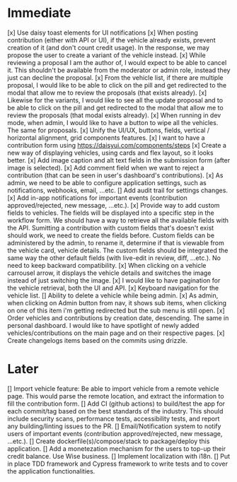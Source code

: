 # Immediate
[x] Use daisy toast elements for UI notifications
[x] When posting contribution (either with API or UI), if the vehicle already exists, prevent creation of it (and don't count credit usage). In the response, we may propose the user to create a variant of the vehicle instead.
[x] While reviewing a proposal I am the author of, I would expect to be able to cancel it. This shouldn't be available from the moderator or admin role, instead they just can decline the proposal.
[x] From the vehicle list, if there are multiple proposal, I would like to be able to click on the pill and get redirected to the modal that allow me to review the proposals (that exists already).
[x] Likewise for the variants, I would like to see all the update proposal and to be able to click on the pill and get redirected to the modal that allow me to review the proposals (that modal exists already).
[x] When running in dev mode, when admin, I would like to have a button to wipe all the vehicles. The same for proposals.
[x] Unify the UI/UX, buttons, fields, vertical / horizontal alignment, grid components features.
[x] I want to have a contribution form using https://daisyui.com/components/steps
[x] Create a new way of displaying vehicles, using cards and flex layout, so it looks better.
[x] Add image caption and alt text fields in the submission form (after image is selected).
[x] Add comment field when we want to reject a contribution (that can be seen in user's dashboard's contributions).
[x] As admin, we need to be able to configure application settings, such as notifications, webhooks, email, ...etc.
[] Add audit trail for settings changes.
[x] Add in-app notifications for important events (contribution approved/rejected, new message, ...etc.).
[x] Provide way to add custom fields to vehicles. The fields will be displayed into a specific step in the workflow form. We should have a way to retrieve all the available fields with the API. Sumitting a contribution with custom fields that's doesn't exist should work, we need to create the fields before. Custom fields can be administered by the admin, to rename it, determine if that is viewable from the vehicle card, vehicle details. The custom fields should be integrated the same way the other default fields (with live-edit in review, diff, ...etc.).
No need to keep backward compatibility.
[x] When clicking on a vehicle carrousel arrow, it displays the vehicle details and switches the image instead of just switching the image.
[x] I would like to have pagination for the vehicle retrieval, both the UI and API.
[x] Keyboard navigation for the vehicle list.
[] Ability to delete a vehicle while being admin.
[x] As admin, when clicking on Admin button from nav, it shows sub items, when clicking on one of this item i'm getting redirected but the sub menu is still open.
[x] Order vehicles and contributions by creation date, descending. The same in personal dashboard. I would like to have spotlight of newly added vehicles/contributions on the main page and on their respective pages.
[x] Create changelogs items based on the commits using drizzle.

# Later
[] Import vehicle feature: Be able to import vehicle from a remote vehicle page. This would parse the remote location, and extract the information to fill the contribution form.
[] Add CI (github actions) to build/test the app for each commit/tag based on the best standards of the industry. This should include security scans, performance tests, accessibility tests, and report any building/linting issues to the PR.
[] Email/Notification system to notify users of important events (contribution approved/rejected, new message, ...etc.).
[] Create dockerfile(s)/compose/stack to package/deploy this application.
[] Add a monetezation mechanism for the users to top-up their credit balance. Use Wise business.
[] Implement localization with i18n.
[] Put in place TDD framework and Cypress framework to write tests and to cover the application functionalities.